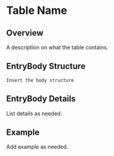 # Table Name
## Overview
A description on what the table contains.

## EntryBody Structure
```
Insert the body structure
```
## EntryBody Details
List details as needed.

## Example
Add example as needed.